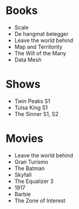 # Books

- Scale
- De hangmat belegger
- Leave the world behind
- Map and Territority
- The Will of the Many
- Data Mesh

# Shows

- Twin Peaks S1
- Tulsa King S1
- The Sinner S1, S2

# Movies

- Leave the world behind
- Gran Turismo
- The Batman
- Skyfall
- The Equalizer 3
- 1917
- Barbie
- The Zone of Interest
